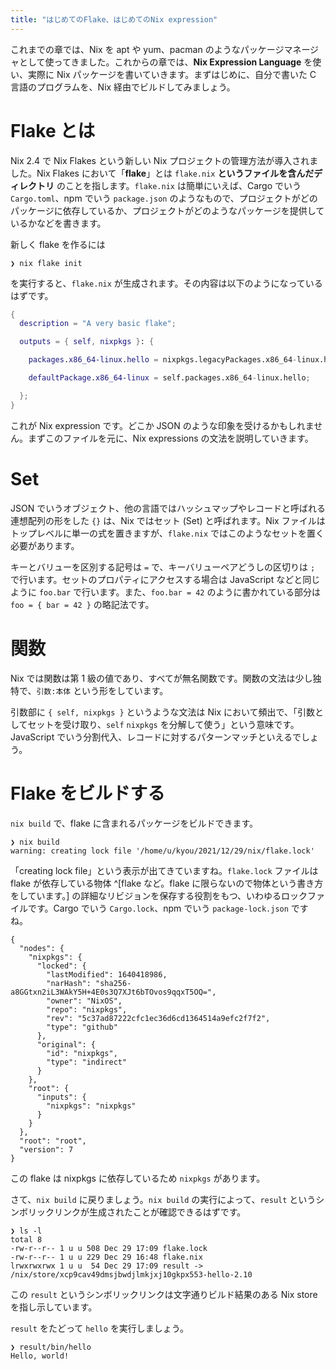 ```yaml
---
title: "はじめてのFlake、はじめてのNix expression"
---
```


これまでの章では、Nix を apt や yum、pacman のようなパッケージマネージャとして使ってきました。これからの章では、**Nix Expression Language** を使い、実際に Nix パッケージを書いていきます。まずはじめに、自分で書いた C 言語のプログラムを、Nix 経由でビルドしてみましょう。

# Flake とは

Nix 2.4 で Nix Flakes という新しい Nix プロジェクトの管理方法が導入されました。Nix Flakes において「**flake**」とは `flake.nix` **というファイルを含んだディレクトリ** のことを指します。`flake.nix` は簡単にいえば、Cargo でいう `Cargo.toml`、npm でいう `package.json` のようなもので、プロジェクトがどのパッケージに依存しているか、プロジェクトがどのようなパッケージを提供しているかなどを書きます。

新しく flake を作るには

```
❯ nix flake init
```

を実行すると、`flake.nix` が生成されます。その内容は以下のようになっているはずです。

```nix
{
  description = "A very basic flake";

  outputs = { self, nixpkgs }: {

    packages.x86_64-linux.hello = nixpkgs.legacyPackages.x86_64-linux.hello;

    defaultPackage.x86_64-linux = self.packages.x86_64-linux.hello;

  };
}
```

これが Nix expression です。どこか JSON のような印象を受けるかもしれません。まずこのファイルを元に、Nix expressions の文法を説明していきます。

# Set

JSON でいうオブジェクト、他の言語ではハッシュマップやレコードと呼ばれる連想配列の形をした `{}` は、Nix ではセット (Set) と呼ばれます。Nix ファイルはトップレベルに単一の式を置きますが、`flake.nix` ではこのようなセットを置く必要があります。

キーとバリューを区別する記号は `=` で、キーバリューペアどうしの区切りは `;` で行います。セットのプロパティにアクセスする場合は JavaScript などと同じように `foo.bar` で行います。また、`foo.bar = 42` のように書かれている部分は `foo = { bar = 42 }` の略記法です。

# 関数

Nix では関数は第 1 級の値であり、すべてが無名関数です。関数の文法は少し独特で、`引数:本体` という形をしています。

引数部に `{ self, nixpkgs }` というような文法は Nix において頻出で、「引数としてセットを受け取り、`self` `nixpkgs` を分解して使う」という意味です。JavaScript でいう分割代入、レコードに対するパターンマッチといえるでしょう。

# Flake をビルドする

`nix build` で、flake に含まれるパッケージをビルドできます。

```
❯ nix build
warning: creating lock file '/home/u/kyou/2021/12/29/nix/flake.lock'
```

「creating lock file」という表示が出てきていますね。`flake.lock` ファイルは flake が依存している物体 ^[flake など。flake に限らないので物体という書き方をしています。] の詳細なリビジョンを保存する役割をもつ、いわゆるロックファイルです。Cargo でいう `Cargo.lock`、npm でいう `package-lock.json` ですね。

```json:flake.lock
{
  "nodes": {
    "nixpkgs": {
      "locked": {
        "lastModified": 1640418986,
        "narHash": "sha256-a8GGtxn2iL3WAkY5H+4E0s3Q7XJt6bTOvos9qqxT5OQ=",
        "owner": "NixOS",
        "repo": "nixpkgs",
        "rev": "5c37ad87222cfc1ec36d6cd1364514a9efc2f7f2",
        "type": "github"
      },
      "original": {
        "id": "nixpkgs",
        "type": "indirect"
      }
    },
    "root": {
      "inputs": {
        "nixpkgs": "nixpkgs"
      }
    }
  },
  "root": "root",
  "version": 7
}
```

この flake は nixpkgs に依存しているため `nixpkgs` があります。

さて、`nix build` に戻りましょう。`nix build` の実行によって、`result` というシンボリックリンクが生成されたことが確認できるはずです。

```shell
❯ ls -l
total 8
-rw-r--r-- 1 u u 508 Dec 29 17:09 flake.lock
-rw-r--r-- 1 u u 229 Dec 29 16:48 flake.nix
lrwxrwxrwx 1 u u  54 Dec 29 17:09 result -> /nix/store/xcp9cav49dmsjbwdjlmkjxj10gkpx553-hello-2.10
```

この `result` というシンボリックリンクは文字通りビルド結果のある Nix store を指し示しています。

`result` をたどって `hello` を実行しましょう。

```
❯ result/bin/hello
Hello, world!
```
